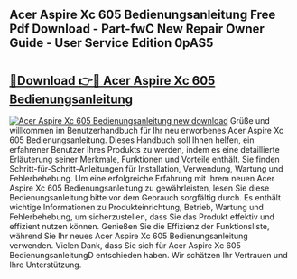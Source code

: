 ## Acer Aspire Xc 605 Bedienungsanleitung Free Pdf Download - Part-fwC New Repair Owner Guide - User Service Edition 0pAS5

# <h2><a href="http://df1977.blite.top/?on=Acer+Aspire+Xc+605+Bedienungsanleitung">🔗Download 👉🔴 Acer Aspire Xc 605 Bedienungsanleitung</a></h2>

[![Acer Aspire Xc 605 Bedienungsanleitung new download](https://i.imgur.com/lujVjoI.png)](http://df1977.blite.top/?on=Acer+Aspire+Xc+605+Bedienungsanleitung)
Grüße und willkommen im Benutzerhandbuch für Ihr neu erworbenes Acer Aspire Xc 605 Bedienungsanleitung. Dieses Handbuch soll Ihnen helfen, ein erfahrener Benutzer Ihres Produkts zu werden, indem es eine detaillierte Erläuterung seiner Merkmale, Funktionen und Vorteile enthält. Sie finden Schritt-für-Schritt-Anleitungen für Installation, Verwendung, Wartung und Fehlerbehebung. Um eine erfolgreiche Erfahrung mit Ihrem neuen Acer Aspire Xc 605 Bedienungsanleitung zu gewährleisten, lesen Sie diese Bedienungsanleitung bitte vor dem Gebrauch sorgfältig durch. Es enthält wichtige Informationen zu Produkteinrichtung, Betrieb, Wartung und Fehlerbehebung, um sicherzustellen, dass Sie das Produkt effektiv und effizient nutzen können. Genießen Sie die Effizienz der Funktionsliste, während Sie Ihr neues Acer Aspire Xc 605 Bedienungsanleitung verwenden. Vielen Dank, dass Sie sich für Acer Aspire Xc 605 BedienungsanleitungD entschieden haben. Wir schätzen Ihr Vertrauen und Ihre Unterstützung.
